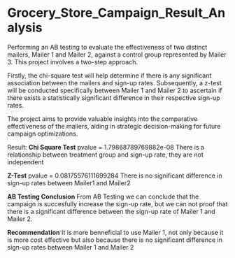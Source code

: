 # Grocery_Store_Campaign_Result_Analysis
Performing an AB testing to evaluate the effectiveness of two distinct mailers, Mailer 1 and Mailer 2, against a control group represented by Mailer 3. This project involves a two-step approach.

Firstly, the chi-square test will help determine if there is any significant association between the mailers and sign-up rates. Subsequently, a z-test will be conducted specifically between Mailer 1 and Mailer 2 to ascertain if there exists a statistically significant difference in their respective sign-up rates.

The project aims to provide valuable insights into the comparative effectiveness of the mailers, aiding in strategic decision-making for future campaign optimizations.

Result:
**Chi Square Test**
pvalue = 1.79868789769882e-08
There is a relationship between treatment group and sign-up rate, they are not independent

**Z-Test**
pvalue = 0.08175576111699284 
There is no significant difference in sign-up rates between Mailer1 and Mailer2

**AB Testing Conclusion**
From AB Testing we can conclude that the campaign is succesfully increase the sign-up rate, but we can not proof that there is a significant difference between the sign-up rate of Mailer 1 and Mailer 2.

**Recommendation**
It is more benneficial to use Mailer 1, not only because it is more cost effective but also because there is no significant difference in sign-up rates between Mailer 1 and Mailer 2
